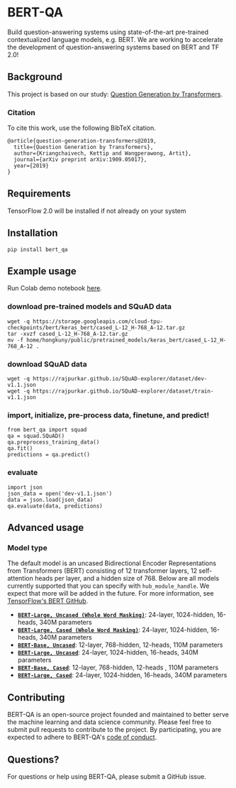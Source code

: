 # BERT-QA
Build question-answering systems using state-of-the-art pre-trained contextualized language models, e.g. BERT. We are working to accelerate the development of question-answering systems based on BERT and TF 2.0!

## Background

This project is based on our study: [Question Generation by Transformers](https://arxiv.org/abs/1909.05017).

### Citation

To cite this work, use the following BibTeX citation.

```
@article{question-generation-transformers@2019,
  title={Question Generation by Transformers},
  author={Kriangchaivech, Kettip and Wangperawong, Artit},
  journal={arXiv preprint arXiv:1909.05017},
  year={2019}
}
```

## Requirements
TensorFlow 2.0 will be installed if not already on your system

## Installation
```
pip install bert_qa
```

## Example usage
Run Colab demo notebook [here](https://colab.research.google.com/drive/1-tLvxSuI0ik2BaruaY_Ivoh_4eobWzEW).

### download pre-trained models and SQuAD data
```
wget -q https://storage.googleapis.com/cloud-tpu-checkpoints/bert/keras_bert/cased_L-12_H-768_A-12.tar.gz
tar -xvzf cased_L-12_H-768_A-12.tar.gz
mv -f home/hongkuny/public/pretrained_models/keras_bert/cased_L-12_H-768_A-12 .
```

### download SQuAD data
```
wget -q https://rajpurkar.github.io/SQuAD-explorer/dataset/dev-v1.1.json
wget -q https://rajpurkar.github.io/SQuAD-explorer/dataset/train-v1.1.json
```

### import, initialize, pre-process data, finetune, and predict!
```
from bert_qa import squad
qa = squad.SQuAD()
qa.preprocess_training_data()
qa.fit()
predictions = qa.predict()
```

### evaluate
```
import json
json_data = open('dev-v1.1.json')
data = json.load(json_data)
qa.evaluate(data, predictions)
```

## Advanced usage

### Model type
The default model is an uncased Bidirectional Encoder Representations from Transformers (BERT) consisting of 12 transformer layers, 12 self-attention heads per layer, and a hidden size of 768. Below are all models currently supported that you can specify with `hub_module_handle`. We expect that more will be added in the future. For more information, see [TensorFlow's BERT GitHub](https://github.com/tensorflow/models/blob/master/official/nlp/bert/README.md).

*   **[`BERT-Large, Uncased (Whole Word Masking)`](https://storage.googleapis.com/cloud-tpu-checkpoints/bert/keras_bert/wwm_uncased_L-24_H-1024_A-16.tar.gz)**:
    24-layer, 1024-hidden, 16-heads, 340M parameters
*   **[`BERT-Large, Cased (Whole Word Masking)`](https://storage.googleapis.com/cloud-tpu-checkpoints/bert/keras_bert/wwm_cased_L-24_H-1024_A-16.tar.gz)**:
    24-layer, 1024-hidden, 16-heads, 340M parameters
*   **[`BERT-Base, Uncased`](https://storage.googleapis.com/cloud-tpu-checkpoints/bert/keras_bert/uncased_L-12_H-768_A-12.tar.gz)**:
    12-layer, 768-hidden, 12-heads, 110M parameters
*   **[`BERT-Large, Uncased`](https://storage.googleapis.com/cloud-tpu-checkpoints/bert/keras_bert/uncased_L-24_H-1024_A-16.tar.gz)**:
    24-layer, 1024-hidden, 16-heads, 340M parameters
*   **[`BERT-Base, Cased`](https://storage.googleapis.com/cloud-tpu-checkpoints/bert/keras_bert/cased_L-12_H-768_A-12.tar.gz)**:
    12-layer, 768-hidden, 12-heads , 110M parameters
*   **[`BERT-Large, Cased`](https://storage.googleapis.com/cloud-tpu-checkpoints/bert/keras_bert/cased_L-24_H-1024_A-16.tar.gz)**:
    24-layer, 1024-hidden, 16-heads, 340M parameters


## Contributing
BERT-QA is an open-source project founded and maintained to better serve the machine learning and data science community. Please feel free to submit pull requests to contribute to the project. By participating, you are expected to adhere to BERT-QA's [code of conduct](CODE_OF_CONDUCT.md).

## Questions?
For questions or help using BERT-QA, please submit a GitHub issue.
